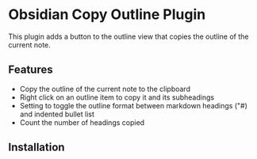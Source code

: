 # Obsidian Copy Outline Plugin

This plugin adds a button to the outline view that copies the outline of the current note.

## Features

- Copy the outline of the current note to the clipboard
- Right click on an outline item to copy it and its subheadings
- Setting to toggle the outline format between markdown headings ("#) and indented bullet list
- Count the number of headings copied

## Installation

